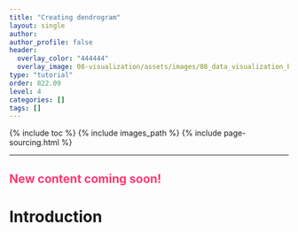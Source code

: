 ```yaml
---
title: "Creating dendrogram"
layout: single
author:
author_profile: false
header:
  overlay_color: "444444"
  overlay_image: 08-visualization/assets/images/08_data_visualization_banner.png
type: "tutorial"
order: 822.09
level: 4
categories: []
tags: []
---
```


{% include toc %}
{% include images_path %}
{% include page-sourcing.html %}

---


## <span style="color: #ff3870;">New content coming soon!</span>

# Introduction
